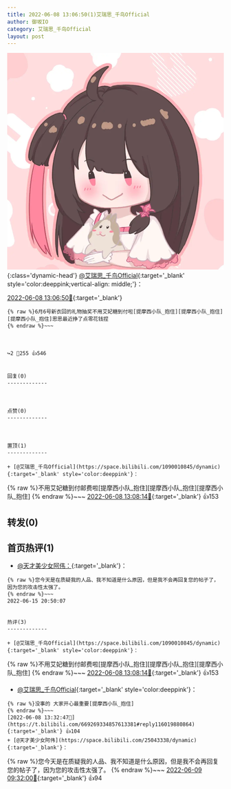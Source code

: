 ```yaml
---
title: 2022-06-08 13:06:50(1)艾瑞思_千鸟Official
author: 御坂IO
category: 艾瑞思_千鸟Official
layout: post
---
```


![img](/images/7e08840c56f251de28bdf766b647bd5fe9a5d50a.jpg){:class='dynamic-head'}
[@艾瑞思_千鸟Official](https://space.bilibili.com/1090010845/dynamic){:target='_blank' style='color:deeppink;vertical-align: middle;'}：

[2022-06-08 13:06:50🔗](https://t.bilibili.com/669269334857613381){:target='_blank'}

~~~
{% raw %}6月6号新衣回的礼物抽奖不用艾妃糖到付啦[提摩西小队_抱住][提摩西小队_抱住][提摩西小队_抱住]思思最近挣了点零花钱捏
{% endraw %}~~~



↪️2 💬255 👍546


回复(0)
-------------



点赞(0)
-------------



置顶(1)
-------------

+ [@艾瑞思_千鸟Official](https://space.bilibili.com/1090010845/dynamic){:target='_blank' style='color:deeppink'}：
~~~
{% raw %}不用艾妃糖到付邮费啦[提摩西小队_抱住][提摩西小队_抱住][提摩西小队_抱住]
{% endraw %}~~~
[2022-06-08 13:08:14🔗](https://t.bilibili.com/669269334857613381#reply116017027376){:target='_blank'} 👍153


转发(0)
-------------



首页热评(1)
-------------

+ [@天才美少女阿伟：](https://space.bilibili.com/25043338/dynamic){:target='_blank'}：
~~~
{% raw %}您今天是在质疑我的人品、我不知道是什么原因，但是我不会再回复您的帖子了，因为您的攻击性太强了。
{% endraw %}~~~
2022-06-15 20:50:07


热评(3)
-------------

+ [@艾瑞思_千鸟Official](https://space.bilibili.com/1090010845/dynamic){:target='_blank' style='color:deeppink'}：
~~~
{% raw %}不用艾妃糖到付邮费啦[提摩西小队_抱住][提摩西小队_抱住][提摩西小队_抱住]
{% endraw %}~~~
[2022-06-08 13:08:14🔗](https://t.bilibili.com/669269334857613381#reply116017027376){:target='_blank'} 👍153
+ [@艾瑞思_千鸟Official](https://space.bilibili.com/1090010845/dynamic){:target='_blank' style='color:deeppink'}：
~~~
{% raw %}没事的 大家开心最重要[提摩西小队_抱住]
{% endraw %}~~~
[2022-06-08 13:32:47🔗](https://t.bilibili.com/669269334857613381#reply116019880864){:target='_blank'} 👍104
+ [@天才美少女阿伟](https://space.bilibili.com/25043338/dynamic){:target='_blank'}：
~~~
{% raw %}您今天是在质疑我的人品、我不知道是什么原因，但是我不会再回复您的帖子了，因为您的攻击性太强了。
{% endraw %}~~~
[2022-06-09 09:32:00🔗](https://t.bilibili.com/669269334857613381#reply116122989136){:target='_blank'} 👍94


